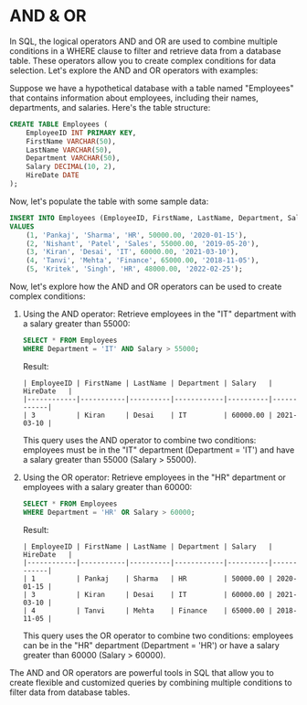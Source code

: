 # AND & OR

In SQL, the logical operators AND and OR are used to combine multiple conditions in a WHERE clause to filter and retrieve data from a database table. These operators allow you to create complex conditions for data selection. Let's explore the AND and OR operators with examples:

Suppose we have a hypothetical database with a table named "Employees" that contains information about employees, including their names, departments, and salaries. Here's the table structure:

```sql
CREATE TABLE Employees (
    EmployeeID INT PRIMARY KEY,
    FirstName VARCHAR(50),
    LastName VARCHAR(50),
    Department VARCHAR(50),
    Salary DECIMAL(10, 2),
    HireDate DATE
);
```

Now, let's populate the table with some sample data:

```sql
INSERT INTO Employees (EmployeeID, FirstName, LastName, Department, Salary, HireDate)
VALUES
    (1, 'Pankaj', 'Sharma', 'HR', 50000.00, '2020-01-15'),
    (2, 'Nishant', 'Patel', 'Sales', 55000.00, '2019-05-20'),
    (3, 'Kiran', 'Desai', 'IT', 60000.00, '2021-03-10'),
    (4, 'Tanvi', 'Mehta', 'Finance', 65000.00, '2018-11-05'),
    (5, 'Kritek', 'Singh', 'HR', 48000.00, '2022-02-25');
```

Now, let's explore how the AND and OR operators can be used to create complex conditions:

1. Using the AND operator:
   Retrieve employees in the "IT" department with a salary greater than 55000:

   ```sql
   SELECT * FROM Employees
   WHERE Department = 'IT' AND Salary > 55000;
   ```

   Result:
   ```
   | EmployeeID | FirstName | LastName | Department | Salary   | HireDate   |
   |------------|-----------|----------|------------|----------|------------|
   | 3          | Kiran     | Desai    | IT         | 60000.00 | 2021-03-10 |
   ```

   This query uses the AND operator to combine two conditions: employees must be in the "IT" department (Department = 'IT') and have a salary greater than 55000 (Salary > 55000).

2. Using the OR operator:
   Retrieve employees in the "HR" department or employees with a salary greater than 60000:

   ```sql
   SELECT * FROM Employees
   WHERE Department = 'HR' OR Salary > 60000;
   ```

   Result:
   ```
   | EmployeeID | FirstName | LastName | Department | Salary   | HireDate   |
   |------------|-----------|----------|------------|----------|------------|
   | 1          | Pankaj    | Sharma   | HR         | 50000.00 | 2020-01-15 |
   | 3          | Kiran     | Desai    | IT         | 60000.00 | 2021-03-10 |
   | 4          | Tanvi     | Mehta    | Finance    | 65000.00 | 2018-11-05 |
   ```

   This query uses the OR operator to combine two conditions: employees can be in the "HR" department (Department = 'HR') or have a salary greater than 60000 (Salary > 60000).

The AND and OR operators are powerful tools in SQL that allow you to create flexible and customized queries by combining multiple conditions to filter data from database tables.
